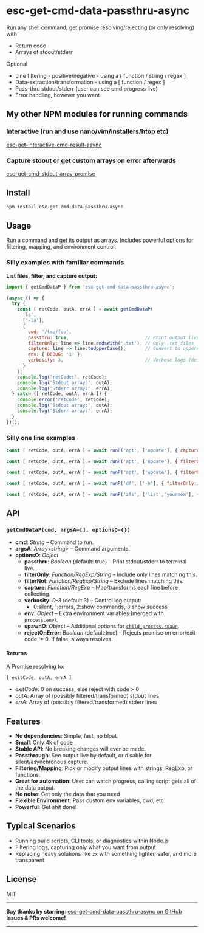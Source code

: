 # esc-get-cmd-data-passthru-async

Run any shell command, get promise resolving/rejecting (or only resolving) with

* Return code
* Arrays of stdout/stderr

Optional
* Line filtering - positive/negative - using a [ function / string / regex ]
* Data-extraction/transformation - using a [ function / regex ]
* Pass-thru stdout/stderr (user can see cmd progress live)
* Error handling, however you want

## My other NPM modules for running commands

### Interactive (run and use nano/vim/installers/htop etc)

[esc-get-interactive-cmd-result-async](https://www.npmjs.com/package/esc-get-interactive-cmd-result-async)

### Capture stdout or get custom arrays on error afterwards

[esc-get-cmd-stdout-array-promise](https://www.npmjs.com/package/esc-get-cmd-stdout-array-promise)


## Install

```sh
npm install esc-get-cmd-data-passthru-async
```

## Usage

Run a command and get its output as arrays. Includes powerful options for filtering, mapping, and environment control.

### Silly examples with familiar commands

**List files, filter, and capture output:**

```js
import { getCmdDataP } from 'esc-get-cmd-data-passthru-async';

(async () => {
  try {
    const [ retCode, outA, errA ] = await getCmdDataP(
      'ls',
      ['-la'],
      {
        cwd: '/tmp/foo',
        passthru: true,                            // Print output live (default: true)
        filterOnly: line => line.endsWith('.txt'), // Only .txt files
        capture: line => line.toUpperCase(),       // Convert to uppercase
        env: { DEBUG: '1' },
        verbosity: 3,                              // Verbose logs (default: 3)
      }
    );
    console.log('retCode:', retCode);
    console.log('Stdout array:', outA);
    console.log('Stderr array:', errA);
  } catch ([ retCode, outA, errA ]) {
    console.error('retCode', retCode);
    console.log('Stdout array:', outA);
    console.log('Stderr array:', errA);
  }
})();
```

### Silly one line examples

```js
const [ retCode, outA, errA ] = await runP('apt', ['update'], { capture:/https?:\/\/[^ ]+/ }); // get only the apt URL's
```

```js
const [ retCode, outA, errA ] = await runP('apt', ['update'], { filterOnly:'Hit', filterNot:'debian.org/' }); // Only get the lines containing Hit, but not the debian.org related lines.
```

```js
const [ retCode, outA, errA ] = await runP('apt', ['update'], { filterOnly:/(E|Err):/ }); // get only the apt URL's
```

```js
const [ retCode, outA, errA ] = await runP('df', ['-h'], { filterOnly:/(^Filesystem | \/$)/ }); // Get the headings and only the root filesystem's stats
```

```js
const [ retCode, outA, errA ] = await runP('zfs', ['list','yourmom'], { filterNot:/^NAME / });
```

## API

### `getCmdDataP(cmd, argsA=[], optionsO={})`

- **cmd**: _String_ – Command to run.
- **argsA**: _Array&lt;string&gt;_ – Command arguments.
- **optionsO**: _Object_
  - **passthru**: _Boolean_ (default: true) – Print stdout/stderr to terminal live.
  - **filterOnly**: _Function/RegExp/String_ – Include only lines matching this.
  - **filterNot**:  _Function/RegExp/String_ – Exclude lines matching this.
  - **capture**:    _Function/RegExp_ – Map/transforms each line before collecting.
  - **verbosity**:  _0-3_ (default:3) – Control log output:
    - 0:silent, 1:errors, 2:show commands, 3:show success
  - **env**:        _Object_ – Extra environment variables (merged with `process.env`).
  - **spawnO**:     _Object_ – Additional options for [`child_process.spawn`](https://nodejs.org/api/child_process.html#child_processspawncommand-args-options).
  - **rejectOnError**: _Boolean_ (default:true) – Rejects promise on error/exit code != 0. If false, always resolves.

#### Returns

A Promise resolving to:

```js
[ exitCode, outA, errA ]
```

- _exitCode_: 0 on success; else reject with code > 0
- _outA_: Array of (possibly filtered/transformed) stdout lines
- _errA_: Array of (possibly filtered/transformed) stderr lines

## Features

- **No dependencies**: Simple, fast, no bloat.
- **Small**: Only 4k of code
- **Stable API**: No breaking changes will ever be made.
- **Passthrough**: See output live by default, or disable for silent/asynchronous capture.
- **Filtering/Mapping**: Pick or modify output lines with strings, RegExp, or functions.
- **Great for automation**: User can watch progress, calling script gets all of the data output.
- **No noise**: Get only the data that you need
- **Flexible Environment**: Pass custom env variables, cwd, etc.
- **Powerful**: Get shit done!

## Typical Scenarios

- Running build scripts, CLI tools, or diagnostics within Node.js
- Filtering logs, capturing only what you want from output
- Replacing heavy solutions like `zx` with something lighter, safer, and more transparent

## License

MIT

---

**Say thanks by starring**: [esc-get-cmd-data-passthru-async on GitHub](https://github.com/softwarecreations/esc-get-cmd-data-passthru-async)  
**Issues & PRs welcome!**

---
